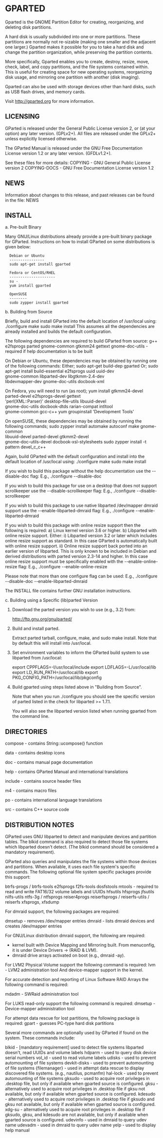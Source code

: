 GPARTED
=======
Gparted is the GNOME Partition Editor for creating, reorganizing, and
deleting disk partitions.

A hard disk is usually subdivided into one or more partitions.  These
partitions are normally not re-sizable (making one smaller and the
adjacent one larger.)  Gparted makes it possible for you to take a
hard disk and change the partition organization, while preserving the
partition contents.

More specifically, Gparted enables you to create, destroy, resize,
move, check, label, and copy partitions, and the file systems
contained within.  This is useful for creating space for new operating
systems, reorganizing disk usage, and mirroring one partition with
another (disk imaging).

Gparted can also be used with storage devices other than hard disks,
such as USB flash drives, and memory cards.

Visit http://gparted.org for more information.


LICENSING
---------
GParted is released under the General Public License version 2, or (at
your option) any later version.  (GPLv2+).  All files are released under
the GPLv2+ unless explicitly licensed otherwise.

The GParted Manual is released under the GNU Free Documentation License
version 1.2 or any later version.  (GFDLv1.2+).

See these files for more details:
   COPYING      - GNU General Public License version 2
   COPYING-DOCS - GNU Free Documentation License version 1.2


NEWS
----
Information about changes to this release, and past releases can be
found in the file:
   NEWS


INSTALL
-------
a. Pre-built Binary

   Many GNU/Linux distributions already provide a pre-built binary
   package for GParted.  Instructions on how to install GParted on
   some distributions is given below:

      Debian or Ubuntu
      ----------------
      sudo apt-get install gparted

      Fedora or CentOS/RHEL
      ---------------------
      su -
      yum install gparted

      OpenSUSE
      --------
      sudo zypper install gparted

b. Building from Source

   Briefly, build and install GParted into the default location of
   /usr/local using:
      ./configure
      make
      sudo make install
   This assumes all the dependencies are already installed and builds
   the default configuration.

   The following dependencies are required to build GParted from source:
      g++
      e2fsprogs
      parted
      gnome-common
      gtkmm24
      gettext
      gnome-doc-utils     - required if help documentation is to be built

   On Debian or Ubuntu, these dependencies may be obtained by running
   one of the following commands:
     Either;
      sudo apt-get build-dep gparted
     Or;
      sudo apt-get install build-essential e2fsprogs uuid uuid-dev \
                           gnome-common libparted-dev libgtkmm-2.4-dev \
                           libdevmapper-dev gnome-doc-utils docbook-xml

   On Fedora, you will need to run (as root);
      yum install gtkmm24-devel parted-devel e2fsprogs-devel gettext \
                  'perl(XML::Parser)' desktop-file-utils libuuid-devel \
                  gnome-doc-utils docbook-dtds rarian-compat intltool \
                  gnome-common gcc-c++
      yum groupinstall 'Development Tools'

   On openSUSE, these dependencies may be obtained by running the
   following commands;
      sudo zypper install automake autoconf make gnome-common \
                          libuuid-devel parted-devel gtkmm2-devel \
                          gnome-doc-utils-devel docbook-xsl-stylesheets
      sudo zypper install -t pattern devel_c_c++

   Again, build GParted with the default configuration and install into
   the default location of /usr/local using:
      ./configure
      make
      sudo make install

   If you wish to build this package without the help documentation use
   the --disable-doc flag:
      E.g., ./configure --disable-doc

   If you wish to build this package for use on a desktop that does not
   support scrollkeeper use the --disable-scrollkeeper flag:
      E.g., ./configure --disable-scrollkeeper

   If you wish to build this package to use native libparted /dev/mapper
   dmraid support use the --enable-libparted-dmraid flag:
      E.g., ./configure --enable-libparted-dmraid

   If you wish to build this package with online resize support then
   the following is required:
      a)  Linux kernel version 3.6 or higher.
      b)  Libparted with online resize support.  Either:
          i)  Libparted version 3.2 or later which includes online
              resize support as standard.  In this case GParted is
              automatically built with online resize support.
          ii) Online resize support back ported into an earlier version
              of libparted.  This is only known to be included in Debian
              and derived distributions with parted version 2.3-14 and
              higher.  In this case online resize support must be
              specifically enabled with the --enable-online-resize flag:
                E.g., ./configure --enable-online-resize

   Please note that more than one configure flag can be used:
      E.g., ./configure --disable-doc --enable-libparted-dmraid

   The INSTALL file contains further GNU installation instructions.

c. Building using a Specific (lib)parted Version

   1) Download the parted version you wish to use (e.g., 3.2) from:

      http://ftp.gnu.org/gnu/parted/

   2) Build and install parted.

      Extract parted tarball, configure, make, and sudo make install.
      Note that by default this will install into /usr/local.

   3) Set environment variables to inform the GParted build system to
      use libparted from /usr/local:

        export CPPFLAGS=-I/usr/local/include
        export LDFLAGS=-L/usr/local/lib
        export LD_RUN_PATH=/usr/local/lib
        export PKG_CONFIG_PATH=/usr/local/lib/pkgconfig

   4) Build gparted using steps listed above in "Building from Source".

      Note that when you run ./configure you should see the specific
      version of parted listed in the check for libparted >= 1.7.1.

      You will also see the libparted version listed when running
      gparted from the command line.


DIRECTORIES
------------
compose  - contains String::ucompose() function

data     - contains desktop icons

doc      - contains manual page documentation

help     - contains GParted Manual and international translations

include  - contains source header files

m4       - contains macro files

po       - contains international language translations

src      - contains C++ source code


DISTRIBUTION NOTES
------------------
GParted uses GNU libparted to detect and manipulate devices and
partition tables.  The blkid command is also required to detect those
file systems which libparted doesn't detect.  (The blkid command should
be considered a mandatory requirement).

GParted also queries and manipulates the file systems within those
devices and partitions.  When available, it uses each file system's
specific commands.  The following optional file system specific packages
provide this support:

   btrfs-progs / btrfs-tools
   e2fsprogs
   f2fs-tools
   dosfstools
   mtools          - required to read and write FAT16/32 volume labels
                     and UUIDs
   hfsutils
   hfsprogs
   jfsutils
   nilfs-utils
   ntfs-3g / ntfsprogs
   reiser4progs
   reiserfsprogs / reiserfs-utils / reiserfs
   xfsprogs, xfsdump


For dmraid support, the following packages are required:

   dmsetup         - removes /dev/mapper entries
   dmraid          - lists dmraid devices and creates /dev/mapper
                     entries

For GNU/Linux distribution dmraid support, the following are required:
   - kernel built with Device Mapping and Mirroring built.  From
     menuconfig, it is under Device Drivers -> <something> (RAID & LVM).
   - dmraid drive arrays activated on boot (e.g., dmraid -ay).


For LVM2 Physical Volume support the following command is required:
   lvm             - LVM2 administration tool
And device-mapper support in the kernel.


For accurate detection and reporting of Linux Software RAID Arrays the
following command is required:

   mdadm           - SWRaid administration tool


For LUKS read-only support the following command is required:
   dmsetup         - Device-mapper administration tool


For attempt data rescue for lost partitions, the following package
is required:
   gpart           - guesses PC-type hard disk partitions


Several more commands are optionally used by GParted if found on the
system.  These commands include:

   blkid           - [mandatory requirement] used to detect file systems
                     libparted doesn't, read UUIDs and volume labels
   hdparm          - used to query disk device serial numbers
   vol_id          - used to read volume labels
   udisks          - used to prevent automounting of file systems
   devkit-disks    - used to prevent automounting of file systems
   {filemanager}   - used in attempt data rescue to display discovered
                     file systems.  (e.g., nautilus, pcmanfm)
   hal-lock        - used to prevent automounting of file systems
   gksudo          - used to acquire root privileges in .desktop file,
                     but only if available when gparted source is
                     configured.
   gksu            - alternatively used to acquire root privileges in
                     .desktop file if gksu not available, but only if
                     available when gparted source is configured.
   kdesudo         - alternatively used to acquire root privileges in
                     .desktop file if gksudo and gksu not available, but
                     only if available when gparted source is
                     configured.
   xdg-su          - alternatively used to acquire root privileges in
                     .desktop file if gksudo, gksu, and kdesudo are not
                     available, but only if available when gparted
                     source is configured.
   udevinfo        - used in dmraid to query udev name
   udevadm         - used in dmraid to query udev name
   yelp            - used to display help manual

